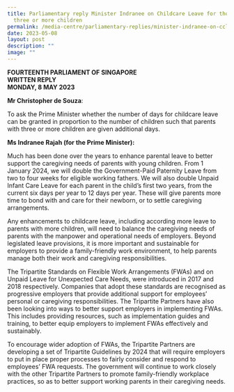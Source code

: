 ```yaml
---
title: Parliamentary reply Minister Indranee on Childcare Leave for those with
  three or more children
permalink: /media-centre/parliamentary-replies/minister-indranee-on-ccl-for-those-with-three-or-more-children/
date: 2023-05-08
layout: post
description: ""
image: ""
---
```

**FOURTEENTH PARLIAMENT OF SINGAPORE**  
**WRITTEN REPLY**   
**MONDAY, 8 MAY 2023**

**Mr Christopher de Souza**:

To ask the Prime Minister whether the number of days for childcare leave can be granted in proportion to the number of children such that parents with three or more children are given additional days.

**Ms Indranee Rajah (for the Prime Minister):**

Much has been done over the years to enhance parental leave to better support the caregiving needs of parents with young children. From 1 January 2024, we will double the Government-Paid Paternity Leave from two to four weeks for eligible working fathers. We will also double Unpaid Infant Care Leave for each parent in the child’s first two years, from the current six days per year to 12 days per year. These will give parents more time to bond with and care for their newborn, or to settle caregiving arrangements.

Any enhancements to childcare leave, including according more leave to parents with more children, will need to balance the caregiving needs of parents with the manpower and operational needs of employers. Beyond legislated leave provisions, it is more important and sustainable for employers to provide a family-friendly work environment, to help parents manage both their work and caregiving responsibilities.

The Tripartite Standards on Flexible Work Arrangements (FWAs) and on Unpaid Leave for Unexpected Care Needs, were introduced in 2017 and 2018 respectively. Companies that adopt these standards are recognised as progressive employers that provide additional support for employees’ personal or caregiving responsibilities. The Tripartite Partners have also been looking into ways to better support employers in implementing FWAs. This includes providing resources, such as implementation guides and training, to better equip employers to implement FWAs effectively and sustainably.

To encourage wider adoption of FWAs, the Tripartite Partners are developing a set of Tripartite Guidelines by 2024 that will require employers to put in place proper processes to fairly consider and respond to employees’ FWA requests. The government will continue to work closely with the other Tripartite Partners to promote family-friendly workplace practices, so as to better support working parents in their caregiving needs.